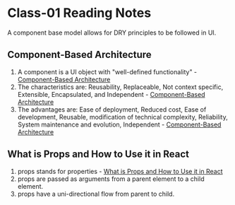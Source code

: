 # Class-01 Reading Notes

A component base model allows for DRY principles to be followed in UI.

## Component-Based Architecture

1. A component is a UI object with "well-defined functionality" - [Component-Based Architecture](https://www.tutorialspoint.com/software_architecture_design/component_based_architecture.htm)
2. The characteristics are: Reusability, Replaceable, Not context specific, Extensible, Encapsulated, and Independent - [Component-Based Architecture](https://www.tutorialspoint.com/software_architecture_design/component_based_architecture.htm)
3. The advantages are: Ease of deployment, Reduced cost, Ease of development, Reusable, modification of technical complexity, Reliability, System maintenance and evolution, Independent - [Component-Based Architecture](https://www.tutorialspoint.com/software_architecture_design/component_based_architecture.htm)

## What is Props and How to Use it in React

1. props stands for properties - [What is Props and How to Use it in React](https://itnext.io/what-is-props-and-how-to-use-it-in-react-da307f500da0)
2. props are passed as arguments from a parent element to a child element.
3. props have a uni-directional flow from parent to child.
